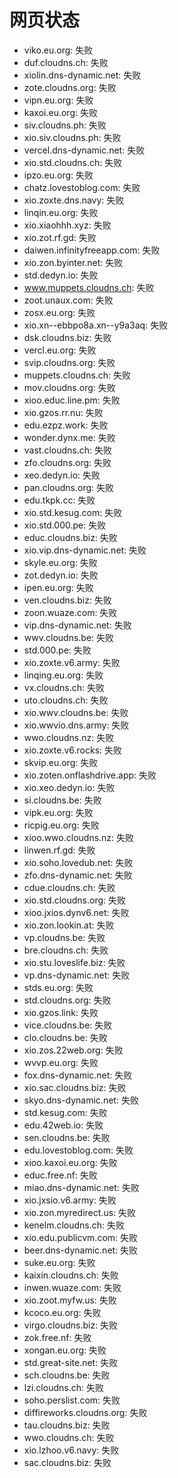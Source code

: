 # 网页状态
- viko.eu.org: 失败
- duf.cloudns.ch: 失败
- xiolin.dns-dynamic.net: 失败
- zote.cloudns.org: 失败
- vipn.eu.org: 失败
- kaxoi.eu.org: 失败
- siv.cloudns.ph: 失败
- xio.siv.cloudns.ph: 失败
- vercel.dns-dynamic.net: 失败
- xio.std.cloudns.ch: 失败
- ipzo.eu.org: 失败
- chatz.lovestoblog.com: 失败
- xio.zoxte.dns.navy: 失败
- linqin.eu.org: 失败
- xio.xiaohhh.xyz: 失败
- xio.zot.rf.gd: 失败
- daiwen.infinityfreeapp.com: 失败
- xio.zon.byinter.net: 失败
- std.dedyn.io: 失败
- www.muppets.cloudns.ch: 失败
- zoot.unaux.com: 失败
- zosx.eu.org: 失败
- xio.xn--ebbpo8a.xn--y9a3aq: 失败
- dsk.cloudns.biz: 失败
- vercl.eu.org: 失败
- svip.cloudns.org: 失败
- muppets.cloudns.ch: 失败
- mov.cloudns.org: 失败
- xioo.educ.line.pm: 失败
- xio.gzos.rr.nu: 失败
- edu.ezpz.work: 失败
- wonder.dynx.me: 失败
- vast.cloudns.ch: 失败
- zfo.cloudns.org: 失败
- xeo.dedyn.io: 失败
- pan.cloudns.org: 失败
- edu.tkpk.cc: 失败
- xio.std.kesug.com: 失败
- xio.std.000.pe: 失败
- educ.cloudns.biz: 失败
- xio.vip.dns-dynamic.net: 失败
- skyle.eu.org: 失败
- zot.dedyn.io: 失败
- ipen.eu.org: 失败
- ven.cloudns.biz: 失败
- zoon.wuaze.com: 失败
- vip.dns-dynamic.net: 失败
- wwv.cloudns.be: 失败
- std.000.pe: 失败
- xio.zoxte.v6.army: 失败
- linqing.eu.org: 失败
- vx.cloudns.ch: 失败
- uto.cloudns.ch: 失败
- xio.wwv.cloudns.be: 失败
- xio.wwvio.dns.army: 失败
- wwo.cloudns.nz: 失败
- xio.zoxte.v6.rocks: 失败
- skvip.eu.org: 失败
- xio.zoten.onflashdrive.app: 失败
- xio.xeo.dedyn.io: 失败
- si.cloudns.be: 失败
- vipk.eu.org: 失败
- ricpig.eu.org: 失败
- xioo.wwo.cloudns.nz: 失败
- linwen.rf.gd: 失败
- xio.soho.lovedub.net: 失败
- zfo.dns-dynamic.net: 失败
- cdue.cloudns.ch: 失败
- xio.std.cloudns.org: 失败
- xioo.jxios.dynv6.net: 失败
- xio.zon.lookin.at: 失败
- vp.cloudns.be: 失败
- bre.cloudns.ch: 失败
- xio.stu.loveslife.biz: 失败
- vp.dns-dynamic.net: 失败
- stds.eu.org: 失败
- std.cloudns.org: 失败
- xio.gzos.link: 失败
- vice.cloudns.be: 失败
- clo.cloudns.be: 失败
- xio.zos.22web.org: 失败
- wvvp.eu.org: 失败
- fox.dns-dynamic.net: 失败
- xio.sac.cloudns.biz: 失败
- skyo.dns-dynamic.net: 失败
- std.kesug.com: 失败
- edu.42web.io: 失败
- sen.cloudns.be: 失败
- edu.lovestoblog.com: 失败
- xioo.kaxoi.eu.org: 失败
- educ.free.nf: 失败
- miao.dns-dynamic.net: 失败
- xio.jxsio.v6.army: 失败
- xio.zon.myredirect.us: 失败
- kenelm.cloudns.ch: 失败
- xio.edu.publicvm.com: 失败
- beer.dns-dynamic.net: 失败
- suke.eu.org: 失败
- kaixin.cloudns.ch: 失败
- inwen.wuaze.com: 失败
- xio.zoot.myfw.us: 失败
- kcoco.eu.org: 失败
- virgo.cloudns.biz: 失败
- zok.free.nf: 失败
- xongan.eu.org: 失败
- std.great-site.net: 失败
- sch.cloudns.be: 失败
- lzi.cloudns.ch: 失败
- soho.perslist.com: 失败
- diffireworks.cloudns.org: 失败
- tau.cloudns.biz: 失败
- wwo.cloudns.ch: 失败
- xio.lzhoo.v6.navy: 失败
- sac.cloudns.biz: 失败

